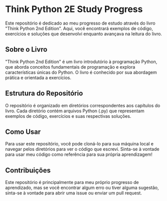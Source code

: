 # Think Python 2E Study Progress

Este repositório é dedicado ao meu progresso de estudo através do livro "Think Python 2nd Edition". Aqui, você encontrará exemplos de código, exercícios e soluções que desenvolvi enquanto avançava na leitura do livro.

## Sobre o Livro

"Think Python 2nd Edition" é um livro introdutório à programação Python, que aborda conceitos fundamentais de programação e explora características únicas do Python. O livro é conhecido por sua abordagem prática e orientada a exercícios.

## Estrutura do Repositório

O repositório é organizado em diretórios correspondentes aos capítulos do livro. Cada diretório contém arquivos Python (.py) que representam exemplos de código, exercícios e suas respectivas soluções.

## Como Usar

Para usar este repositório, você pode cloná-lo para sua máquina local e navegar pelos diretórios para ver o código que escrevi. Sinta-se à vontade para usar meu código como referência para sua própria aprendizagem!

## Contribuições

Este repositório é principalmente para meu próprio progresso de aprendizado, mas se você encontrar algum erro ou tiver alguma sugestão, sinta-se à vontade para abrir uma issue ou enviar um pull request.
